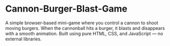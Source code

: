 # Cannon-Burger-Blast-Game
A simple browser-based mini-game where you control a cannon to shoot moving burgers. When the cannonball hits a burger, it blasts and disappears with a smooth animation. Built using pure HTML, CSS, and JavaScript — no external libraries.
